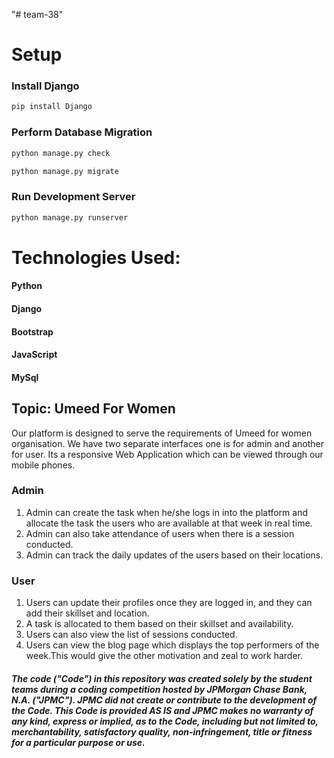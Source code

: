 "# team-38" 

# Setup

### Install Django

```bash
pip install Django
```
### Perform Database Migration

```bash
python manage.py check

python manage.py migrate

```

### Run Development Server

```bash
python manage.py runserver
```

# Technologies Used:

#### Python

#### Django

#### Bootstrap

#### JavaScript

#### MySql

## Topic: Umeed For Women
Our platform is designed to serve the requirements of Umeed for women organisation. We have two separate interfaces one is for admin and another for user. Its a responsive Web Application which can be viewed through our mobile phones.

### Admin

1. Admin can create the task when he/she logs in into the platform and allocate the task the users who are available at that week in real time.
2. Admin can also take attendance of users when there is a session conducted.
3. Admin can track the daily updates of the users based on their locations.

### User

1. Users can update their profiles once they are logged in, and they can add their skillset and location.
2. A task is allocated to them based on their skillset and availability.
3. Users can also view the list of sessions conducted.
4. Users can view the blog page which displays the top performers of the week.This would give the other motivation and zeal to work harder.



##### The code ("Code") in this repository was created solely by the student teams during a coding competition hosted by JPMorgan Chase Bank, N.A. ("JPMC").						JPMC did not create or contribute to the development of the Code.  This Code is provided AS IS and JPMC makes no warranty of any kind, express or implied, as to the Code,						including but not limited to, merchantability, satisfactory quality, non-infringement, title or fitness for a particular purpose or use.